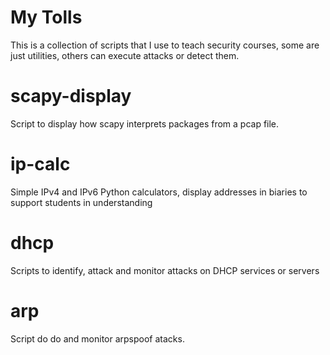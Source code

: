 # My Tolls

This is a collection of scripts that I use to teach security courses, some are just utilities, others can execute attacks or detect them.

# scapy-display

Script to display how scapy interprets packages from a pcap file.

# ip-calc

Simple IPv4 and IPv6 Python calculators, display addresses in biaries to support students in understanding

# dhcp

Scripts to identify, attack and monitor attacks on DHCP services or servers

# arp

Script do do and monitor arpspoof atacks.